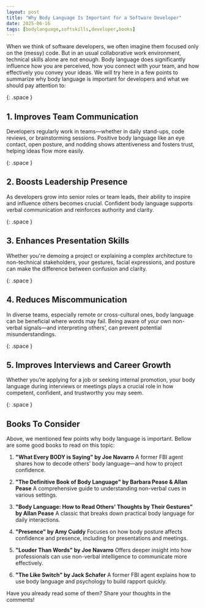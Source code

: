 ```yaml
---
layout: post
title: "Why Body Language Is Important for a Software Developer"
date: 2025-06-16
tags: [bodylanguage,softskills,developer,books]
---
```


When we think of software developers, we often imagine them focused only on the (messy) code. But in an usual collaborative work environment, technical skills alone are not enough. Body language does significantly influence how you are perceived, how you connect with your team, and how effectively you convey your ideas.
We will try here in a few points to summarize why body language is important for developers and what we should pay attention to:

{: .space }
## 1. Improves Team Communication

Developers regularly work in teams—whether in daily stand-ups, code reviews, or brainstorming sessions. Positive body language like an eye contact, open posture, and nodding shows attentiveness and fosters trust, helping ideas flow more easily.

{: .space }
## 2. Boosts Leadership Presence

As developers grow into senior roles or team leads, their ability to inspire and influence others becomes crucial. Confident body language supports verbal communication and reinforces authority and clarity.

{: .space }
## 3. Enhances Presentation Skills

Whether you're demoing a project or explaining a complex architecture to non-technical stakeholders, your gestures, facial expressions, and posture can make the difference between confusion and clarity.

{: .space }
## 4. Reduces Miscommunication

In diverse teams, especially remote or cross-cultural ones, body language can be beneficial where words may fail. Being aware of your own non-verbal signals—and interpreting others’, can prevent potential misunderstandings.


{: .space }
## 5. Improves Interviews and Career Growth

Whether you’re applying for a job or seeking internal promotion, your body language during interviews or meetings plays a crucial role in how competent, confident, and trustworthy you may seem.

{: .space }
## Books To Consider

Above, we mentioned few points why body language is important. Bellow are some good books to read on this topic:
 1. **"What Every BODY is Saying" by Joe Navarro**
   A former FBI agent shares how to decode others’ body language—and how to project confidence.

2. **"The Definitive Book of Body Language" by Barbara Pease & Allan Pease**
   A comprehensive guide to understanding non-verbal cues in various settings.

3. **"Body Language: How to Read Others' Thoughts by Their Gestures" by Allan Pease**
   A classic that breaks down practical body language for daily interactions.

4. **"Presence" by Amy Cuddy**
   Focuses on how body posture affects confidence and presence, including for presentations and meetings.

5. **"Louder Than Words" by Joe Navarro**
   Offers deeper insight into how professionals can use non-verbal intelligence to communicate more effectively.

6. **"The Like Switch" by Jack Schafer**
   A former FBI agent explains how to use body language and psychology to build rapport quickly.

Have you already read some of them? Share your thoughts in the comments!

